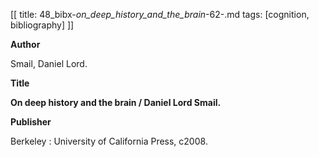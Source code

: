 [[
title: 48_bibx-_on_deep_history_and_the_brain_-62-.md
tags: [cognition, bibliography]
]]

**Author**

Smail, Daniel Lord.

**Title**

**On deep history and the brain / Daniel Lord Smail.**

**Publisher**

Berkeley : University of California Press, c2008.
